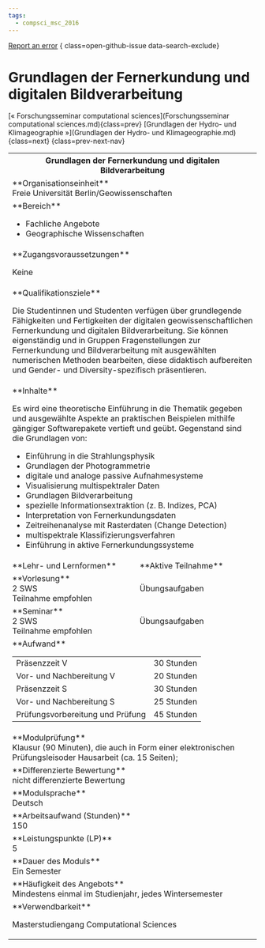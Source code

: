 ```yaml
---
tags:
  - compsci_msc_2016
---
```

[Report an error](https://github.com/SGSSGene/FUB-SUP/issues/new?title=Error%20in%20%22Grundlagen%20der%20Fernerkundung%20und%20digitalen%20Bildverarbeitung%22&body=There%20seems%20to%20be%20an%20error%20in%20module%20%22Grundlagen%20der%20Fernerkundung%20und%20digitalen%20Bildverarbeitung%22%2E%0A%0A%3CDescribe%20here%20a%20slightly%20more%20detailed%20description%20of%20what%20is%20wrong%3E&labels=bug)
{ class=open-github-issue data-search-exclude}

# Grundlagen der Fernerkundung und digitalen Bildverarbeitung

[« Forschungsseminar computational sciences](Forschungsseminar computational sciences.md){class=prev}
[Grundlagen der Hydro- und Klimageographie »](Grundlagen der Hydro- und Klimageographie.md){class=next}
{class=prev-next-nav}

<table markdown id="moduledesc">
<tr markdown class="moduledesc_head"><th colspan="2">Grundlagen der Fernerkundung und digitalen Bildverarbeitung </th></tr>
<tr markdown><td colspan="2">**Organisationseinheit**   <br>Freie Universität Berlin/Geowissenschaften</td></tr>

<tr markdown><td colspan="2">**Bereich**<br>


- Fachliche Angebote
- Geographische Wissenschaften

</td></tr>

<tr markdown><td colspan="2">**Zugangsvoraussetzungen** <br>

Keine


</td></tr>
<tr markdown><td colspan="2">**Qualifikationsziele**    <br>

Die Studentinnen und Studenten verfügen über grundlegende Fähigkeiten und
Fertigkeiten der digitalen geowissenschaftlichen Fernerkundung und digitalen
Bildverarbeitung. Sie können eigenständig und in Gruppen Fragenstellungen
zur Fernerkundung und Bildverarbeitung mit ausgewählten numerischen Methoden
bearbeiten, diese didaktisch aufbereiten und Gender- und
Diversity-spezifisch präsentieren.


</td></tr>
<tr markdown><td colspan="2">**Inhalte**                <br>

Es wird eine theoretische Einführung in die Thematik gegeben und ausgewählte
Aspekte an praktischen Beispielen mithilfe gängiger Softwarepakete vertieft
und geübt. Gegenstand sind die Grundlagen von:

- Einführung in die Strahlungsphysik
- Grundlagen der Photogrammetrie
- digitale und analoge passive Aufnahmesysteme
- Visualisierung multispektraler Daten
- Grundlagen Bildverarbeitung
- spezielle Informationsextraktion (z. B. Indizes, PCA)
- Interpretation von Fernerkundungsdaten
- Zeitreihenanalyse mit Rasterdaten (Change Detection)
- multispektrale Klassifizierungsverfahren
- Einführung in aktive Fernerkundungssysteme


</td></tr>

<tr markdown><td>**Lehr- und Lernformen**</td><td>**Aktive Teilnahme**</td></tr>
<tr markdown><td> **Vorlesung** <br>2 SWS <br> Teilnahme empfohlen</td><td>

Übungsaufgaben
</td></tr>
<tr markdown><td> **Seminar** <br>2 SWS <br> Teilnahme empfohlen</td><td>

Übungsaufgaben
</td></tr>
<tr markdown><td colspan="2">**Aufwand**                <br>
<table class="aufwand_table">
<tr><td>Präsenzzeit V</td><td>30 Stunden</td></tr>
<tr><td>Vor- und Nachbereitung V</td><td>20 Stunden</td></tr>
<tr><td>Präsenzzeit S</td><td>30 Stunden</td></tr>
<tr><td>Vor- und Nachbereitung S</td><td>25 Stunden</td></tr>
<tr><td>Prüfungsvorbereitung und Prüfung</td><td>45 Stunden</td></tr>
</table>

</td></tr>
<tr markdown><td colspan="2">**Modulprüfung**             <br>Klausur (90 Minuten), die auch in Form einer elektronischen Prüfungsleisoder
Hausarbeit (ca. 15 Seiten);


</td></tr>
<tr markdown><td colspan="2">**Differenzierte Bewertung** <br>nicht differenzierte Bewertung

</td></tr>
<tr markdown><td colspan="2">**Modulsprache**             <br>Deutsch</td></tr>
<tr markdown><td colspan="2">**Arbeitsaufwand (Stunden)** <br>150</td></tr>
<tr markdown><td colspan="2">**Leistungspunkte (LP)**     <br>5</td></tr>
<tr markdown><td colspan="2">**Dauer des Moduls**         <br>Ein Semester</td></tr>
<tr markdown><td colspan="2">**Häufigkeit des Angebots**  <br>Mindestens einmal im Studienjahr, jedes Wintersemester</td></tr>
<tr markdown><td colspan="2">**Verwendbarkeit**           <br>

Masterstudiengang Computational Sciences


</td></tr>

</table>

